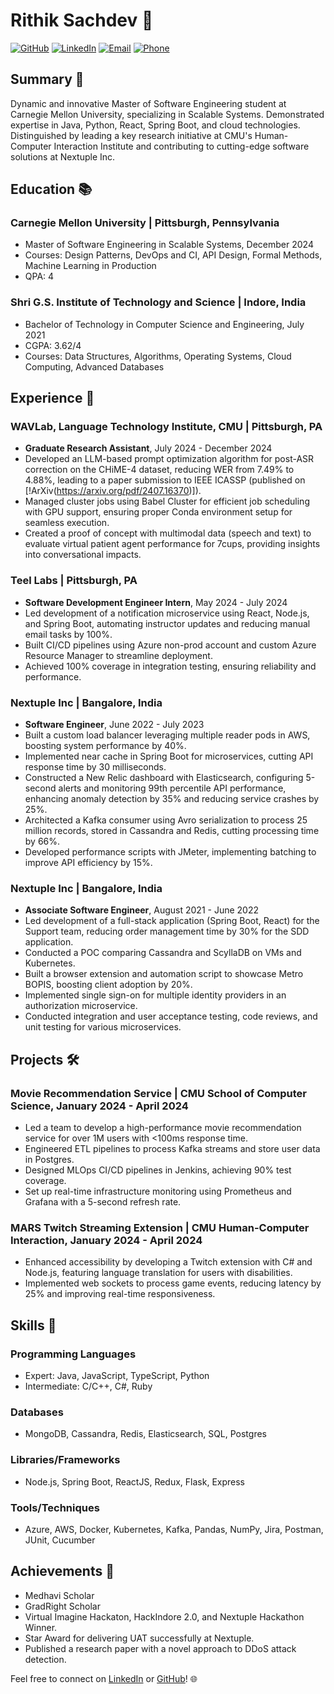 # Rithik Sachdev 🚀

[![GitHub](https://img.shields.io/badge/Github-rithiksachdev-blue)](https://github.com/rithiksachdev) [![LinkedIn](https://img.shields.io/badge/LinkedIn-Rithik%20Sachdev-blue)](https://www.linkedin.com/in/rithik-sachdev) [![Email](https://img.shields.io/badge/Email-rithiks%40andrew.cmu.edu-green)](mailto:rithiks@andrew.cmu.edu) [![Phone](https://img.shields.io/badge/Phone-+1%204122248863-blue)]()
## Summary 🌟

Dynamic and innovative Master of Software Engineering student at Carnegie Mellon University, specializing in Scalable Systems. Demonstrated expertise in Java, Python, React, Spring Boot, and cloud technologies. Distinguished by leading a key research initiative at CMU's Human-Computer Interaction Institute and contributing to cutting-edge software solutions at Nextuple Inc.

## Education 📚

### Carnegie Mellon University | Pittsburgh, Pennsylvania
- Master of Software Engineering in Scalable Systems, December 2024
- Courses: Design Patterns, DevOps and CI, API Design, Formal Methods, Machine Learning in Production
- QPA: 4

### Shri G.S. Institute of Technology and Science | Indore, India
- Bachelor of Technology in Computer Science and Engineering, July 2021
- CGPA: 3.62/4
- Courses: Data Structures, Algorithms, Operating Systems, Cloud Computing, Advanced Databases

## Experience 💼

### WAVLab, Language Technology Institute, CMU | Pittsburgh, PA
- **Graduate Research Assistant**, July 2024 - December 2024
- Developed an LLM-based prompt optimization algorithm for post-ASR correction on the CHiME-4 dataset, reducing WER from 7.49% to 4.88%, leading to a paper submission to IEEE ICASSP (published on [!ArXiv(https://arxiv.org/pdf/2407.16370)]).
- Managed cluster jobs using Babel Cluster for efficient job scheduling with GPU support, ensuring proper Conda environment setup for seamless execution.
- Created a proof of concept with multimodal data (speech and text) to evaluate virtual patient agent performance for 7cups, providing insights into conversational impacts.

### Teel Labs | Pittsburgh, PA
- **Software Development Engineer Intern**, May 2024 - July 2024
- Led development of a notification microservice using React, Node.js, and Spring Boot, automating instructor updates and reducing manual email tasks by 100%.
- Built CI/CD pipelines using Azure non-prod account and custom Azure Resource Manager to streamline deployment.
- Achieved 100% coverage in integration testing, ensuring reliability and performance.

### Nextuple Inc | Bangalore, India
- **Software Engineer**, June 2022 - July 2023
- Built a custom load balancer leveraging multiple reader pods in AWS, boosting system performance by 40%.
- Implemented near cache in Spring Boot for microservices, cutting API response time by 30 milliseconds.
- Constructed a New Relic dashboard with Elasticsearch, configuring 5-second alerts and monitoring 99th percentile API performance, enhancing anomaly detection by 35% and reducing service crashes by 25%.
- Architected a Kafka consumer using Avro serialization to process 25 million records, stored in Cassandra and Redis, cutting processing time by 66%.
- Developed performance scripts with JMeter, implementing batching to improve API efficiency by 15%.

### Nextuple Inc | Bangalore, India
- **Associate Software Engineer**, August 2021 - June 2022
- Led development of a full-stack application (Spring Boot, React) for the Support team, reducing order management time by 30% for the SDD application.
- Conducted a POC comparing Cassandra and ScyllaDB on VMs and Kubernetes.
- Built a browser extension and automation script to showcase Metro BOPIS, boosting client adoption by 20%.
- Implemented single sign-on for multiple identity providers in an authorization microservice.
- Conducted integration and user acceptance testing, code reviews, and unit testing for various microservices.

## Projects 🛠️

### Movie Recommendation Service | CMU School of Computer Science, January 2024 - April 2024
- Led a team to develop a high-performance movie recommendation service for over 1M users with <100ms response time.
- Engineered ETL pipelines to process Kafka streams and store user data in Postgres.
- Designed MLOps CI/CD pipelines in Jenkins, achieving 90% test coverage.
- Set up real-time infrastructure monitoring using Prometheus and Grafana with a 5-second refresh rate.

### MARS Twitch Streaming Extension | CMU Human-Computer Interaction, January 2024 - April 2024
- Enhanced accessibility by developing a Twitch extension with C# and Node.js, featuring language translation for users with disabilities.
- Implemented web sockets to process game events, reducing latency by 25% and improving real-time responsiveness.

## Skills 🚀

### Programming Languages
- Expert: Java, JavaScript, TypeScript, Python
- Intermediate: C/C++, C#, Ruby

### Databases
- MongoDB, Cassandra, Redis, Elasticsearch, SQL, Postgres

### Libraries/Frameworks
- Node.js, Spring Boot, ReactJS, Redux, Flask, Express

### Tools/Techniques
- Azure, AWS, Docker, Kubernetes, Kafka, Pandas, NumPy, Jira, Postman, JUnit, Cucumber

## Achievements 🏅

- Medhavi Scholar
- GradRight Scholar
- Virtual Imagine Hackaton, HackIndore 2.0, and Nextuple Hackathon Winner.
- Star Award for delivering UAT successfully at Nextuple.
- Published a research paper with a novel approach to DDoS attack detection.

Feel free to connect on [LinkedIn](https://www.linkedin.com/in/rithik-sachdev) or [GitHub](https://github.com/rithiksachdev)! 🌐
